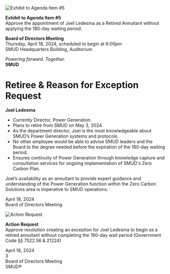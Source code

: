 <!-- Page 1 -->
![Exhibit to Agenda Item #5](https://via.placeholder.com/1365x768.png?text=Exhibit+to+Agenda+Item+%235)

**Exhibit to Agenda Item #5**  
Approve the appointment of Joel Ledesma as a Retired Annuitant without applying the 180-day waiting period.

**Board of Directors Meeting**  
Thursday, April 18, 2024, scheduled to begin at 6:00pm  
SMUD Headquarters Building, Auditorium  

*Powering forward. Together.*  
**SMUD**
<!-- Page 2 -->
# Retiree & Reason for Exception Request

**Joel Ledesma**  
- Currently Director, Power Generation.  
- Plans to retire from SMUD on May 3, 2024.  
- As the department director, Joel is the most knowledgeable about SMUD’s Power Generation systems and protocols.  
- No other employee would be able to advise SMUD leaders and the Board to the degree needed before the expiration of the 180-day waiting period.  
- Ensures continuity of Power Generation through knowledge capture and consultation services for ongoing implementation of SMUD's Zero Carbon Plan.  

Joel’s availability as an annuitant to provide expert guidance and understanding of the Power Generation function within the Zero Carbon Solutions area is imperative to SMUD operations.  

April 18, 2024  
Board of Directors Meeting  
<!-- Page 3 -->
![Action Request](https://via.placeholder.com/1365x768.png?text=Action+Request)

**Action Request**  
Approve resolution creating an exception for Joel Ledesma to begin as a retired annuitant without completing the 180-day wait period (Government Code §§ 7522.56 & 21224)

April 18, 2024  
3  
Board of Directors Meeting  
SMUD®
